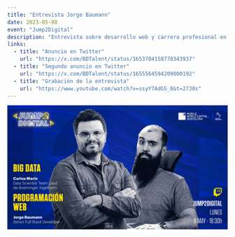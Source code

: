 ```yaml
---
title: "Entrevista Jorge Baumann"
date: 2023-05-08
event: "Jump2Digital"
description: "Entrevista sobre desarrollo web y carrera profesional en el sector tech"
links:
  - title: "Anuncio en Twitter"
    url: "https://x.com/BDTalent/status/1653704158770343937"
  - title: "Segundo anuncio en Twitter"
    url: "https://x.com/BDTalent/status/1655564594209800192"
  - title: "Grabación de la entrevista"
    url: "https://www.youtube.com/watch?v=ssyY7AdGS_8&t=2730s"
---
```


![Entrevista Jump2Digital](../../assets/talks/jump2digital-interview/main.png)
